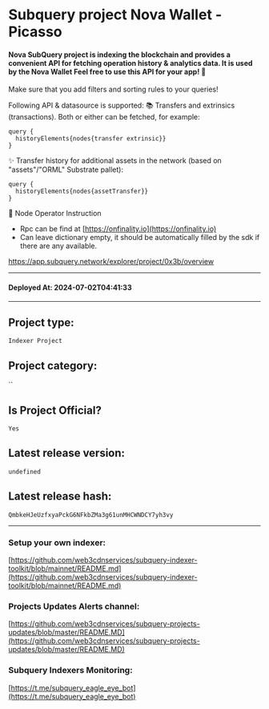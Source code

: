 # Subquery project Nova Wallet - Picasso
####  Nova SubQuery project is indexing the blockchain and provides a convenient API for fetching operation history & analytics data. It is used by the Nova Wallet Feel free to use this API for your app! 💖

Make sure that you add filters and sorting rules to your queries!

Following API & datasource is supported: 📚 Transfers and extrinsics (transactions). Both or either can be fetched, for example: 
```
query {
  historyElements{nodes{transfer extrinsic}}
}
```

✨ Transfer history for additional assets in the network (based on "assets"/"ORML" Substrate pallet): 
```
query {
  historyElements{nodes{assetTransfer}}
}
```

👷‍ Node Operator Instruction
- Rpc can be find at [https://onfinality.io](https://onfinality.io)
- Can leave dictionary empty, it should be automatically filled by the sdk if there are any available.

https://app.subquery.network/explorer/project/0x3b/overview
____
#### Deployed At: 2024-07-02T04:41:33
____

## Project type:
`Indexer Project`

## Project category:
``

## Is Project Official?
`Yes`

## Latest release version:
`undefined`

## Latest release hash:
`QmbkeHJeUzfxyaPckG6NFkbZMa3g61unMHCWNDCY7yh3vy`



___
### Setup your own indexer:

[https://github.com/web3cdnservices/subquery-indexer-toolkit/blob/mainnet/README.md](https://github.com/web3cdnservices/subquery-indexer-toolkit/blob/mainnet/README.md)

### Projects Updates Alerts channel:

[https://github.com/web3cdnservices/subquery-projects-updates/blob/master/README.MD](https://github.com/web3cdnservices/subquery-projects-updates/blob/master/README.MD)

### Subquery Indexers Monitoring:

[https://t.me/subquery_eagle_eye_bot](https://t.me/subquery_eagle_eye_bot)